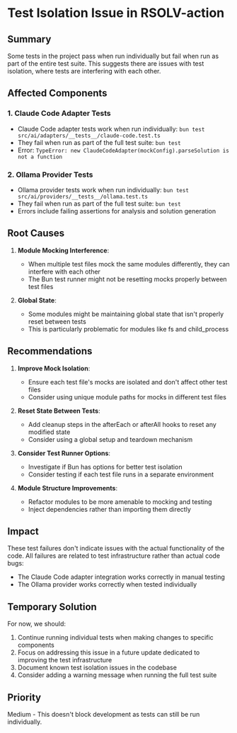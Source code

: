 # Test Isolation Issue in RSOLV-action

## Summary
Some tests in the project pass when run individually but fail when run as part of the entire test suite. This suggests there are issues with test isolation, where tests are interfering with each other.

## Affected Components

### 1. Claude Code Adapter Tests
- Claude Code adapter tests work when run individually: `bun test src/ai/adapters/__tests__/claude-code.test.ts`
- They fail when run as part of the full test suite: `bun test`
- Error: `TypeError: new ClaudeCodeAdapter(mockConfig).parseSolution is not a function`

### 2. Ollama Provider Tests
- Ollama provider tests work when run individually: `bun test src/ai/providers/__tests__/ollama.test.ts`
- They fail when run as part of the full test suite: `bun test`
- Errors include failing assertions for analysis and solution generation

## Root Causes

1. **Module Mocking Interference**: 
   - When multiple test files mock the same modules differently, they can interfere with each other
   - The Bun test runner might not be resetting mocks properly between test files

2. **Global State**:
   - Some modules might be maintaining global state that isn't properly reset between tests
   - This is particularly problematic for modules like fs and child_process

## Recommendations

1. **Improve Mock Isolation**:
   - Ensure each test file's mocks are isolated and don't affect other test files
   - Consider using unique module paths for mocks in different test files

2. **Reset State Between Tests**:
   - Add cleanup steps in the afterEach or afterAll hooks to reset any modified state
   - Consider using a global setup and teardown mechanism

3. **Consider Test Runner Options**:
   - Investigate if Bun has options for better test isolation
   - Consider testing if each test file runs in a separate environment

4. **Module Structure Improvements**:
   - Refactor modules to be more amenable to mocking and testing
   - Inject dependencies rather than importing them directly

## Impact

These test failures don't indicate issues with the actual functionality of the code. All failures are related to test infrastructure rather than actual code bugs:

- The Claude Code adapter integration works correctly in manual testing
- The Ollama provider works correctly when tested individually

## Temporary Solution

For now, we should:

1. Continue running individual tests when making changes to specific components
2. Focus on addressing this issue in a future update dedicated to improving the test infrastructure
3. Document known test isolation issues in the codebase
4. Consider adding a warning message when running the full test suite

## Priority

Medium - This doesn't block development as tests can still be run individually.